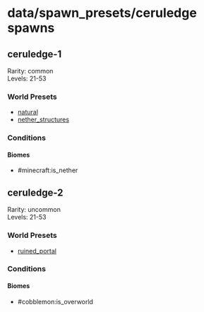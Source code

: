 # data/spawn_presets/ceruledge spawns  
  
## ceruledge-1  
Rarity: common  
Levels: 21-53  
  
### World Presets  
* [natural](/data/world_presets/natural.md)  
* [nether_structures](/data/world_presets/nether_structures.md)  
  
### Conditions  
  
#### Biomes  
  * #minecraft:is_nether
  
  
## ceruledge-2  
Rarity: uncommon  
Levels: 21-53  
  
### World Presets  
* [ruined_portal](/data/world_presets/ruined_portal.md)  
  
### Conditions  
  
#### Biomes  
  * #cobblemon:is_overworld
  
